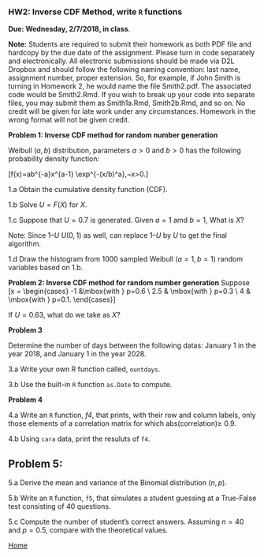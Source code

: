 ###  HW2: Inverse CDF Method, write `R` functions

**Due: Wednesday, 2/7/2018, in class**.

**Note:**  Students are required to submit their homework as both PDF file and hardcopy by the due date of the assignment.
Please turn in code separately and electronically. All electronic submissions should be made via D2L Dropbox and should follow the following naming convention: last name, assignment number, proper extension. So, for example, if John Smith is turning in Homework 2, he would name the file Smith2.pdf. The associated code would be Smith2.Rmd. If you wish to break up your code into separate files, you may submit them as Smith1a.Rmd, Smith2b.Rmd, and so on. 
No credit will be given for late work under any circumstances. Homework in the wrong format will not be given credit.

**Problem 1:  Inverse CDF method for random number generation**

Weibull $(a, b)$ distribution, parameters $a > 0$ and $b > 0$ has the following probability density function: 

\[f(x)=ab^{-a}x^{a-1} \exp^{-(x/b)^a},~x>0.\]

1.a Obtain the cumulative density function (CDF).

1.b  Solve $U = F(X)$ for $X$.

1.c Suppose that $U=0.7$ is generated. Given $a=1$ amd $b=1$, What is $X$?

Note: Since $1 – U ~ U(0, 1)$ as well, can replace $1 – U$ by $U$ to get the final algorithm.

1.d Draw the histogram from 1000 sampled  Weibull $(a=1,b=1)$ random variables based on 1.b.

**Problem 2: Inverse CDF method for random number generation**
Suppose
\[x = \begin{cases} -1 &\mbox{with } p=0.6 \\
2.5 & \mbox{with } p=0.3 \\
4 & \mbox{with } p=0.1. \end{cases}\]

If $U=0.63$, what do we take as $X?$

**Problem 3**

 Determine the number of days between the following datas: January 1 in the year 2018, and January 1 in the year 2028.

3.a Write your own R function called, `ountdays`.

3.b Use the built-in `R` function `as.Date` to compute. 

 **Problem 4**

4.a Write an `R` function, *f4*,  that prints, with their row and column labels, only those elements of a correlation matrix for which abs(correlation)$\geq$ 0.9.

4.b Using `cara` data, print the resuluts of `f4`. 

## Problem 5:

5.a Derive the mean and variance of the Binomial distribution $(n,p)$.

5.b  Write an `R` function, `f5`, that simulates a student guessing at a True-False test consisting of 40 questions. 

5.c  Compute the  number of student’s correct answers. 
 Assuming $n=40$ and $p=0.5$, compare with the theoretical values.


[Home](https://github.com/younghhk/STT461)

